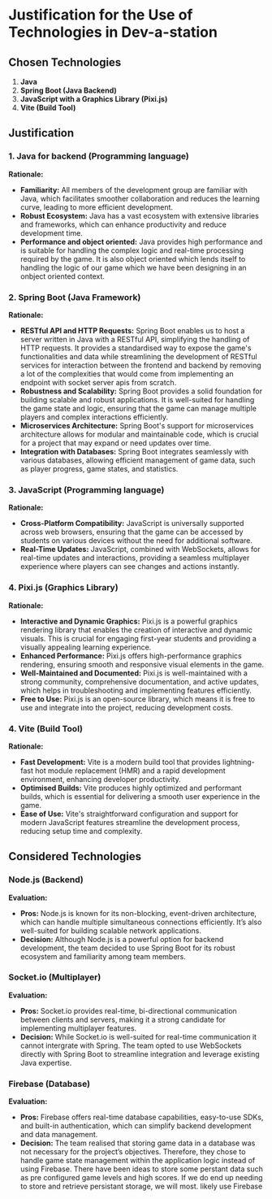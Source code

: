 # Justification for the Use of Technologies in Dev-a-station

## Chosen Technologies

1. **Java**
2. **Spring Boot (Java Backend)**
3. **JavaScript with a Graphics Library (Pixi.js)**
4. **Vite (Build Tool)**

## Justification

### 1. Java for backend (Programming language)
 
**Rationale:**
- **Familiarity:** All members of the development group are familiar with Java, which facilitates smoother collaboration and reduces the learning curve, leading to more efficient development.
- **Robust Ecosystem:** Java has a vast ecosystem with extensive libraries and frameworks, which can enhance productivity and reduce development time.
- **Performance and object oriented:** Java provides high performance and is suitable for handling the complex logic and real-time processing required by the game. It is also object oriented which lends itself to handling the logic of our game which we have been designing in an onbject oriented context.

### 2. Spring Boot (Java Framework)

**Rationale:**
- **RESTful API and HTTP Requests:** Spring Boot enables us to host a server written in Java with a RESTful API, simplifying the handling of HTTP requests. It provides a standardised way to expose the game's functionalities and data while streamlining the development of RESTful services for interaction between the frontend and backend by removing a lot of the complexities that would come from implementing an endpoint with socket server apis from scratch.
- **Robustness and Scalability:** Spring Boot provides a solid foundation for building scalable and robust applications. It is well-suited for handling the game state and logic, ensuring that the game can manage multiple players and complex interactions efficiently.
- **Microservices Architecture:** Spring Boot's support for microservices architecture allows for modular and maintainable code, which is crucial for a project that may expand or need updates over time.
- **Integration with Databases:** Spring Boot integrates seamlessly with various databases, allowing efficient management of game data, such as player progress, game states, and statistics.

### 3. JavaScript (Programming language)

**Rationale:**
- **Cross-Platform Compatibility:** JavaScript is universally supported across web browsers, ensuring that the game can be accessed by students on various devices without the need for additional software.
- **Real-Time Updates:** JavaScript, combined with WebSockets, allows for real-time updates and interactions, providing a seamless multiplayer experience where players can see changes and actions instantly.

### 4. Pixi.js (Graphics Library)

**Rationale:**
- **Interactive and Dynamic Graphics:** Pixi.js is a powerful graphics rendering library that enables the creation of interactive and dynamic visuals. This is crucial for engaging first-year students and providing a visually appealing learning experience.
- **Enhanced Performance:** Pixi.js offers high-performance graphics rendering, ensuring smooth and responsive visual elements in the game.
- **Well-Maintained and Documented:** Pixi.js is well-maintained with a strong community, comprehensive documentation, and active updates, which helps in troubleshooting and implementing features efficiently.
- **Free to Use:** Pixi.js is an open-source library, which means it is free to use and integrate into the project, reducing development costs.


### 4. Vite (Build Tool)

**Rationale:**
- **Fast Development:** Vite is a modern build tool that provides lightning-fast hot module replacement (HMR) and a rapid development environment, enhancing developer productivity.
- **Optimised Builds:** Vite produces highly optimized and performant builds, which is essential for delivering a smooth user experience in the game.
- **Ease of Use:** Vite's straightforward configuration and support for modern JavaScript features streamline the development process, reducing setup time and complexity.

## Considered Technologies

### Node.js (Backend)

**Evaluation:**
- **Pros:** Node.js is known for its non-blocking, event-driven architecture, which can handle multiple simultaneous connections efficiently. It’s also well-suited for building scalable network applications.
- **Decision:** Although Node.js is a powerful option for backend development, the team decided to use Spring Boot for its robust ecosystem and familiarity among team members.

### Socket.io (Multiplayer)

**Evaluation:**
- **Pros:** Socket.io provides real-time, bi-directional communication between clients and servers, making it a strong candidate for implementing multiplayer features.
- **Decision:** While Socket.io is well-suited for real-time communication it cannot intergrate with Spring. The team opted to use WebSockets directly with Spring Boot to streamline integration and leverage existing Java expertise.

### Firebase (Database)

**Evaluation:**
- **Pros:** Firebase offers real-time database capabilities, easy-to-use SDKs, and built-in authentication, which can simplify backend development and data management.
- **Decision:** The team realised that storing game data in a database was not necessary for the project’s objectives. Therefore, they chose to handle game state management within the application logic instead of using Firebase. There have been ideas to store some perstant data such as pre configured game levels and high scores. If we do end up needing to store and retrieve persistant storage, we will most. likely use Firebase



